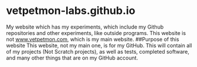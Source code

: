 # vetpetmon-labs.github.io
My website which has my experiments, which include my Github repositories and other experiments, like outside programs. This website is not www.vetpetmon.com, which is my main website.
##Purpose of this website
This website, not my main one, is for my GitHub. This will contain all of my projects (Not Scratch projects), as well as tests, completed software, and many other things that are on my GitHub account.